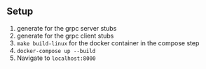 ## Setup
1. generate for the grpc server stubs 
2. generate for the grpc client stubs
2. `make build-linux` for the docker container in the compose step
3. `docker-compose up --build`
4. Navigate to `localhost:8000`
